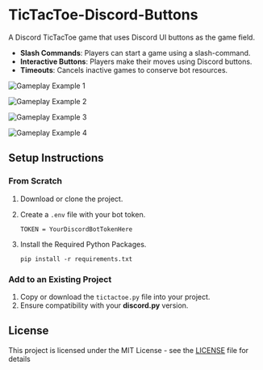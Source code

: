 # TicTacToe-Discord-Buttons

A Discord TicTacToe game that uses Discord UI buttons as the game field.

- **Slash Commands**: Players can start a game using a slash-command.
- **Interactive Buttons**: Players make their moves using Discord buttons.
- **Timeouts**: Cancels inactive games to conserve bot resources.

![Gameplay Example 1](https://github.com/user-attachments/assets/218c0930-9bfe-4012-af0f-5513a98155fa)

![Gameplay Example 2](https://github.com/user-attachments/assets/a31d512e-7345-4138-9abf-f0ebdb47f5d4)

![Gameplay Example 3](https://github.com/user-attachments/assets/b60ef3ee-45b6-429d-9bf8-ea46eb55134f)

![Gameplay Example 4](https://github.com/user-attachments/assets/8732acfb-8806-44eb-adbe-9167abe60f18)

## Setup Instructions

### From Scratch
1. Download or clone the project.
2. Create a ``.env`` file with your bot token.
   
   ```
   TOKEN = YourDiscordBotTokenHere
   ```
3. Install the Required Python Packages.
   ```
   pip install -r requirements.txt
   ```
### Add to an Existing Project
1. Copy or download the `tictactoe.py` file into your project.
2. Ensure compatibility with your **discord.py** version.

## License
This project is licensed under the MIT License - see the [LICENSE](LICENSE) file for details
